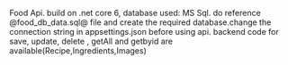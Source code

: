 Food Api.
build on .net core 6, database used: MS Sql.
do reference @food_db_data.sql@ file and create the required database.change the connection string in appsettings.json before using api.
backend code for save, update, delete , getAll and getbyid are available(Recipe,Ingredients,Images)
